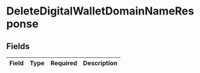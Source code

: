 # DeleteDigitalWalletDomainNameResponse


## Fields

| Field       | Type        | Required    | Description |
| ----------- | ----------- | ----------- | ----------- |